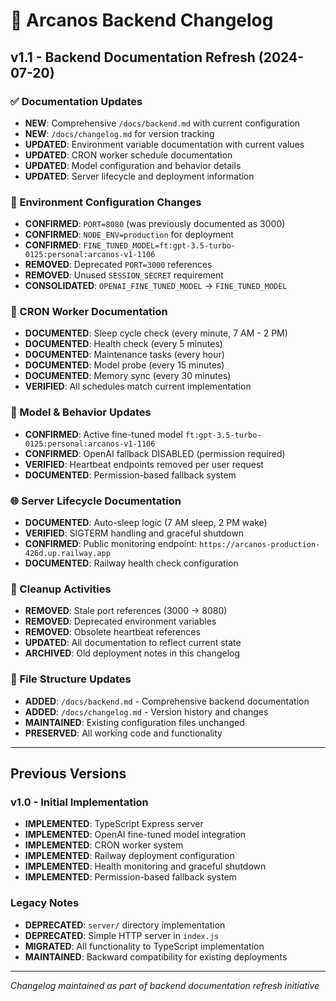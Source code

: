 # 📄 Arcanos Backend Changelog

## v1.1 - Backend Documentation Refresh (2024-07-20)

### ✅ Documentation Updates
- **NEW**: Comprehensive `/docs/backend.md` with current configuration
- **NEW**: `/docs/changelog.md` for version tracking
- **UPDATED**: Environment variable documentation with current values
- **UPDATED**: CRON worker schedule documentation
- **UPDATED**: Model configuration and behavior details
- **UPDATED**: Server lifecycle and deployment information

### 🔧 Environment Configuration Changes
- **CONFIRMED**: `PORT=8080` (was previously documented as 3000)
- **CONFIRMED**: `NODE_ENV=production` for deployment
- **CONFIRMED**: `FINE_TUNED_MODEL=ft:gpt-3.5-turbo-0125:personal:arcanos-v1-1106`
- **REMOVED**: Deprecated `PORT=3000` references
- **REMOVED**: Unused `SESSION_SECRET` requirement
- **CONSOLIDATED**: `OPENAI_FINE_TUNED_MODEL` → `FINE_TUNED_MODEL`

### 🔁 CRON Worker Documentation
- **DOCUMENTED**: Sleep cycle check (every minute, 7 AM - 2 PM)
- **DOCUMENTED**: Health check (every 5 minutes)
- **DOCUMENTED**: Maintenance tasks (every hour)
- **DOCUMENTED**: Model probe (every 15 minutes)
- **DOCUMENTED**: Memory sync (every 30 minutes)
- **VERIFIED**: All schedules match current implementation

### 🤖 Model & Behavior Updates
- **CONFIRMED**: Active fine-tuned model `ft:gpt-3.5-turbo-0125:personal:arcanos-v1-1106`
- **CONFIRMED**: OpenAI fallback DISABLED (permission required)
- **VERIFIED**: Heartbeat endpoints removed per user request
- **DOCUMENTED**: Permission-based fallback system

### 🌐 Server Lifecycle Documentation
- **DOCUMENTED**: Auto-sleep logic (7 AM sleep, 2 PM wake)
- **VERIFIED**: SIGTERM handling and graceful shutdown
- **CONFIRMED**: Public monitoring endpoint: `https://arcanos-production-426d.up.railway.app`
- **DOCUMENTED**: Railway health check configuration

### 🧹 Cleanup Activities
- **REMOVED**: Stale port references (3000 → 8080)
- **REMOVED**: Deprecated environment variables
- **REMOVED**: Obsolete heartbeat references
- **UPDATED**: All documentation to reflect current state
- **ARCHIVED**: Old deployment notes in this changelog

### 📁 File Structure Updates
- **ADDED**: `/docs/backend.md` - Comprehensive backend documentation
- **ADDED**: `/docs/changelog.md` - Version history and changes
- **MAINTAINED**: Existing configuration files unchanged
- **PRESERVED**: All working code and functionality

---

## Previous Versions

### v1.0 - Initial Implementation
- **IMPLEMENTED**: TypeScript Express server
- **IMPLEMENTED**: OpenAI fine-tuned model integration
- **IMPLEMENTED**: CRON worker system
- **IMPLEMENTED**: Railway deployment configuration
- **IMPLEMENTED**: Health monitoring and graceful shutdown
- **IMPLEMENTED**: Permission-based fallback system

### Legacy Notes
- **DEPRECATED**: `server/` directory implementation
- **DEPRECATED**: Simple HTTP server in `index.js`
- **MIGRATED**: All functionality to TypeScript implementation
- **MAINTAINED**: Backward compatibility for existing deployments

---

*Changelog maintained as part of backend documentation refresh initiative*